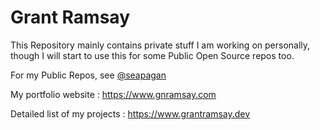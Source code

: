 # Grant Ramsay

This Repository mainly contains private stuff I am working on personally, though I will start to use this for some Public Open Source repos too.

For my Public Repos, see [@seapagan](https://github.com/seapagan)

My portfolio website : https://www.gnramsay.com

Detailed list of my projects : https://www.grantramsay.dev

